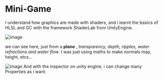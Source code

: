 # Mini-Game

I understand how graphics are made with shaders, and i learnt the basics of HLSL and GC with the framework ShaderLab from UnityEngine. 

![image](https://user-images.githubusercontent.com/8437841/143594355-0fb7342e-25dc-4c7c-94b4-27c369491938.png)

we can see here, just from a **plane** , *transparency, depth, ripples, water refractions and water flow*.
I was just using maths to make normals map, height, etcs...

![image](https://user-images.githubusercontent.com/8437841/143594622-f758e5b6-d3e0-4c9f-bd4c-77edd5fee891.png)
And with the inspector on unity engine, i can change many Properties as i want.
